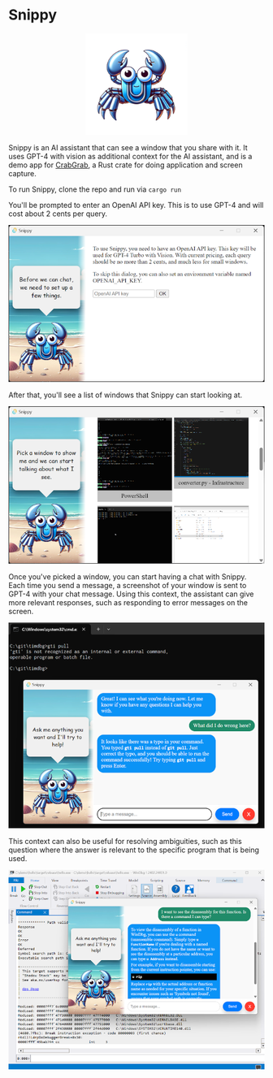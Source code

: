 # Snippy

<p align="center">
<img src="src/snippy.png" alt="Snippy!" width="200"/>
</p>

Snippy is an AI assistant that can see a window that you share with it. It uses GPT-4 with vision as additional context for the AI assistant, and is a demo app for [CrabGrab](https://github.com/AugmendTech/CrabGrab), a Rust crate for doing application and screen capture.

To run Snippy, clone the repo and run via `cargo run`

You'll be prompted to enter an OpenAI API key. This is to use GPT-4 and will cost about 2 cents per query.

![API key entry config](img/snippy_api_key.png)

After that, you'll see a list of windows that Snippy can start looking at.

![Window selector](img/snippy_pick_window.png)

Once you've picked a window, you can start having a chat with Snippy. Each time you send a message, a screenshot of your window is sent to GPT-4 with your chat message. Using this context, the assistant can give more relevant responses, such as responding to error messages on the screen.

![Window selector](img/snippy_chat_cmd.png)

This context can also be useful for resolving ambiguities, such as this question where the answer is relevant to the specific program that is being used.

![Snippy with WinDbg](img/snippy_windbg.png)
